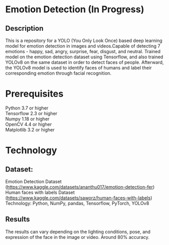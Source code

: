 # Emotion Detection (In Progress)

## Description
This is a repository for a YOLO (You Only Look Once) based deep learning model for emotion detection in images and videos.Capable of detecting 7 emotions - happy, sad, angry, surprise, fear, disgust, and neutral.
Trained model on the emotion detection dataset using Tensorflow, and also trained YOLOv8 on the same dataset in order to detect faces of people. Afterward, the YOLOv8 model is used to identify faces of humans and label their corresponding emotion through facial recognition.

# Prerequisites
Python 3.7 or higher <br/>
Tensorflow 2.3 or higher <br/>
Numpy 1.18 or higher <br/>
OpenCV 4.4 or higher <br/>
Matplotlib 3.2 or higher <br/>

# Technology
## Dataset:
Emotion Detection Dataset (https://www.kaggle.com/datasets/ananthu017/emotion-detection-fer) <br/>
Human faces with labels Dataset (https://www.kaggle.com/datasets/saworz/human-faces-with-labels) <br/>
Technology: Python, NumPy, pandas, Tensorflow, PyTorch, YOLOv8

## Results 
 The results can vary depending on the lighting conditions, pose, and expression of the face in the image or video. Around 80% accuracy.
